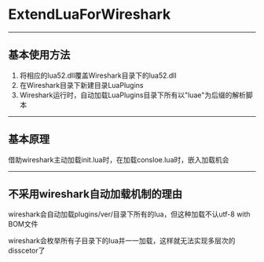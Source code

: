 ﻿# ExtendLuaForWireshark

---- ---- ---- ----

## 基本使用方法

1. 将相应的lua52.dll覆盖Wireshark目录下的lua52.dll
2. 在Wireshark目录下新建目录LuaPlugins
3. Wireshark运行时，自动加载LuaPlugins目录下所有以"luae"为后缀的解析脚本

---- ---- ---- ----

## 基本原理

借助wireshark主动加载init.lua时，在加载consloe.lua时，嵌入加载机会

---- ---- ---- ----

## 不采用wireshark自动加载机制的理由

wireshark会自动加载plugins/ver/目录下所有的lua，但这种加载不认utf-8 with BOM文件

wireshark会枚举所有子目录下的lua并一一加载，这样就无法实现多层次的disscetor了
